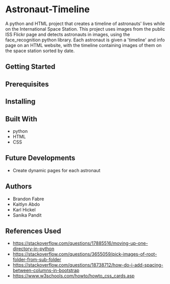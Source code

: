 # Astronaut-Timeline
A python and HTML project that creates a timeline of astronauts' lives while on the International Space Station. This project uses images from the public ISS Flickr page and detects astronauts in images, using the face_recognition python library. Each astronaut is given a 'timeline' and info page on an HTML website, with the timeline containing images of them on the space station sorted by date.

## Getting Started

## Prerequisites

## Installing

## Built With
* python
* HTML
* CSS

## Future Developments
* Create dynamic pages for each astronaut

## Authors
* Brandon Fabre
* Kaitlyn Abdo
* Karl Hickel
* Sanika Pandit

## References Used
* https://stackoverflow.com/questions/17885516/moving-up-one-directory-in-python
* https://stackoverflow.com/questions/3655059/pick-images-of-root-folder-from-sub-folder
* https://stackoverflow.com/questions/18738712/how-do-i-add-spacing-between-columns-in-bootstrap
* https://www.w3schools.com/howto/howto_css_cards.asp
